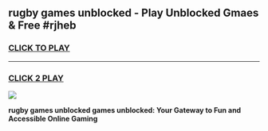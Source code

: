 
## rugby games unblocked - Play Unblocked Gmaes & Free #rjheb
<h3>
<a href="https://premium.freeplayer.one?title=rugby_games_unblocked&ref=03M">CLICK TO PLAY</a></h3>
<hr>

<h3>
<a href="https://premium.freeplayer.one?title=rugby_games_unblocked&ref=03M">CLICK 2 PLAY</a>
  
</h3>

<a href="https://premium.freeplayer.one?title=rugby_games_unblocked&ref=03M"><img src="https://clearcache.store/games.png"></a>


**rugby games unblocked games unblocked: Your Gateway to Fun and Accessible Online Gaming**

